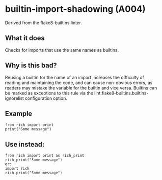 # builtin-import-shadowing (A004)
Derived from the flake8-builtins linter.
## What it does
Checks for imports that use the same names as builtins.
## Why is this bad?
Reusing a builtin for the name of an import increases the difficulty
of reading and maintaining the code, and can cause non-obvious errors,
as readers may mistake the variable for the builtin and vice versa.
Builtins can be marked as exceptions to this rule via the
lint.flake8-builtins.builtins-ignorelist configuration option.
## Example
```
from rich import print
print("Some message")
```
## Use instead:
```
from rich import print as rich_print
rich_print("Some message")
or:
import rich
rich.print("Some message")
```